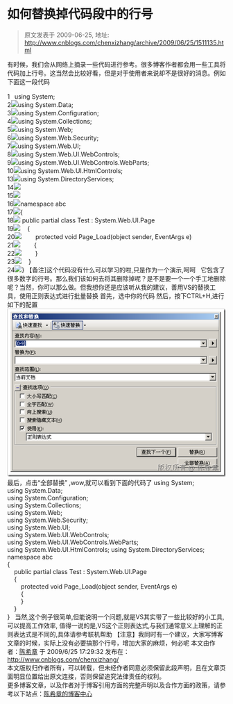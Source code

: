 # 如何替换掉代码段中的行号 
> 原文发表于 2009-06-25, 地址: http://www.cnblogs.com/chenxizhang/archive/2009/06/25/1511135.html 


有时候，我们会从网络上摘录一些代码进行参考。很多博客作者都会用一些工具将代码加上行号。这当然会比较好看，但是对于使用者来说却不是很好的消息。例如下面这一段代码

  1![](./images/1511135-None.gif)using System;  
 2![](http://www.cnblogs.com/Images/OutliningIndicators/None.gif)using System.Data;  
 3![](http://www.cnblogs.com/Images/OutliningIndicators/None.gif)using System.Configuration;  
 4![](http://www.cnblogs.com/Images/OutliningIndicators/None.gif)using System.Collections;  
 5![](http://www.cnblogs.com/Images/OutliningIndicators/None.gif)using System.Web;  
 6![](http://www.cnblogs.com/Images/OutliningIndicators/None.gif)using System.Web.Security;  
 7![](http://www.cnblogs.com/Images/OutliningIndicators/None.gif)using System.Web.UI;  
 8![](http://www.cnblogs.com/Images/OutliningIndicators/None.gif)using System.Web.UI.WebControls;              
 9![](http://www.cnblogs.com/Images/OutliningIndicators/None.gif)using System.Web.UI.WebControls.WebParts;  
10![](http://www.cnblogs.com/Images/OutliningIndicators/None.gif)using System.Web.UI.HtmlControls;  
13![](http://www.cnblogs.com/Images/OutliningIndicators/None.gif)using System.DirectoryServices;  
14![](http://www.cnblogs.com/Images/OutliningIndicators/None.gif)  
15![](http://www.cnblogs.com/Images/OutliningIndicators/None.gif)  
16![](http://www.cnblogs.com/Images/OutliningIndicators/None.gif)namespace abc  
17![](http://www.cnblogs.com/Images/OutliningIndicators/None.gif){  
18![](http://www.cnblogs.com/Images/OutliningIndicators/None.gif) public partial class Test : System.Web.UI.Page  
19![](http://www.cnblogs.com/Images/OutliningIndicators/None.gif)    {  
20![](http://www.cnblogs.com/Images/OutliningIndicators/None.gif)        protected void Page\_Load(object sender, EventArgs e)  
21![](http://www.cnblogs.com/Images/OutliningIndicators/None.gif)        {   
22![](http://www.cnblogs.com/Images/OutliningIndicators/None.gif)        }  
23![](http://www.cnblogs.com/Images/OutliningIndicators/None.gif)    }  
24![](http://www.cnblogs.com/Images/OutliningIndicators/None.gif)} 【备注]这个代码没有什么可以学习的啦,只是作为一个演示,呵呵   它包含了很多数字的行号。那么我们该如何去将其删除掉呢？是不是要一个一个手工地删除呢？当然，你可以那么做。但我想你还是应该听从我的建议，善用VS的替换工具，使用正则表达式进行批量替换 首先，选中你的代码 然后，按下CTRL+H,进行如下的配置 [![image](./images/1511135-image_thumb.png "image")](http://images.cnblogs.com/cnblogs_com/chenxizhang/WindowsLiveWriter/89986f949616_8E8B/image_2.png) 最后，点击“全部替换” ,wow,就可以看到下面的代码了   using System;  
using System.Data;  
using System.Configuration;  
using System.Collections;  
using System.Web;  
using System.Web.Security;  
using System.Web.UI;  
using System.Web.UI.WebControls;              
using System.Web.UI.WebControls.WebParts;  
using System.Web.UI.HtmlControls; using System.DirectoryServices; namespace abc  
{  
    public partial class Test : System.Web.UI.Page  
    {  
        protected void Page\_Load(object sender, EventArgs e)  
        {   
        }  
    }  
}   当然,这个例子很简单,但能说明一个问题,就是VS其实带了一些比较好的小工具,可以提高工作效率, 值得一说的是,VS这个正则表达式,与我们通常意义上理解的正则表达式是不同的,具体请参考联机帮助 【注意】我同时有一个建议，大家写博客文章的时候，实际上没有必要搞那个行号，增加大家的麻烦，何必呢  本文由作者：[陈希章](http://www.xizhang.com) 于 2009/6/25 17:29:32 发布在：<http://www.cnblogs.com/chenxizhang/>  
 本文版权归作者所有，可以转载，但未经作者同意必须保留此段声明，且在文章页面明显位置给出原文连接，否则保留追究法律责任的权利。   
 更多博客文章，以及作者对于博客引用方面的完整声明以及合作方面的政策，请参考以下站点：[陈希章的博客中心](http://www.xizhang.com/blog.htm) 





























